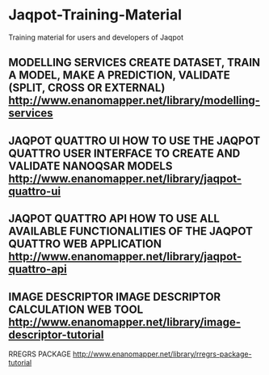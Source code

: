 # Jaqpot-Training-Material
Training material for users and developers of Jaqpot

MODELLING SERVICES
CREATE DATASET, TRAIN A MODEL, MAKE A PREDICTION, VALIDATE (SPLIT, CROSS OR EXTERNAL)
http://www.enanomapper.net/library/modelling-services
--------------------------------------------------------------------------------------------------------
JAQPOT QUATTRO UI
HOW TO USE THE JAQPOT QUATTRO USER INTERFACE TO CREATE AND VALIDATE NANOQSAR MODELS
http://www.enanomapper.net/library/jaqpot-quattro-ui
--------------------------------------------------------------------------------------------------------
JAQPOT QUATTRO API
HOW TO USE ALL AVAILABLE FUNCTIONALITIES OF THE JAQPOT QUATTRO WEB APPLICATION
http://www.enanomapper.net/library/jaqpot-quattro-api
--------------------------------------------------------------------------------------------------------
IMAGE DESCRIPTOR 
IMAGE DESCRIPTOR CALCULATION WEB TOOL
http://www.enanomapper.net/library/image-descriptor-tutorial
--------------------------------------------------------------------------------------------------------
RREGRS PACKAGE 
http://www.enanomapper.net/library/rregrs-package-tutorial
